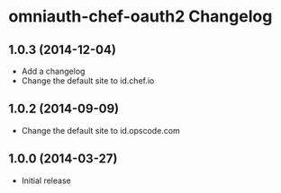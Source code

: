 # omniauth-chef-oauth2 Changelog

<!-- latest_release -->
<!-- latest_release -->

<!-- release_rollup -->
<!-- release_rollup -->

<!-- latest_stable_release -->
<!-- latest_stable_release -->
## 1.0.3 (2014-12-04)

* Add a changelog
* Change the default site to id.chef.io

## 1.0.2 (2014-09-09)

* Change the default site to id.opscode.com

## 1.0.0 (2014-03-27)

* Initial release
